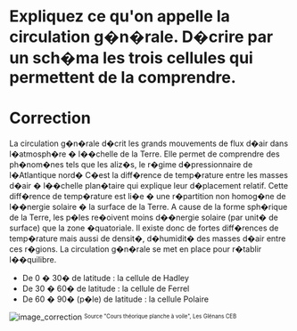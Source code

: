 # Expliquez ce qu'on appelle la circulation g�n�rale. D�crire par un sch�ma les trois cellules qui permettent de la comprendre.


# Correction


La circulation g�n�rale d�crit les grands mouvements de flux d�air dans l�atmosph�re � l��chelle de la Terre. Elle permet de comprendre des ph�nom�nes tels que les aliz�s, le r�gime d�pressionnaire de l�Atlantique nord� 
C�est la diff�rence de temp�rature entre les masses d�air � l��chelle plan�taire qui explique leur d�placement relatif. Cette diff�rence de temp�rature est li�e � une r�partition non homog�ne de l��nergie solaire � la surface de la Terre.  A cause de la forme sph�rique de la Terre, les p�les re�oivent moins d��nergie solaire (par unit� de surface) que la zone �quatoriale. Il existe donc de fortes diff�rences de temp�rature mais aussi de densit�, d�humidit� des masses d�air entre ces r�gions. La circulation g�n�rale se met en place pour r�tablir l��quilibre. 

- De 0 � 30� de latitude : la cellule de Hadley
- De 30 � 60� de latitude : la cellule de Ferrel 
- De 60 � 90� (p�le) de latitude : la cellule Polaire


![image_correction](./images/circulation_generale.png)
<sup><sub>Source "Cours théorique planche à voile", Les Glénans CEB </sub></sup>